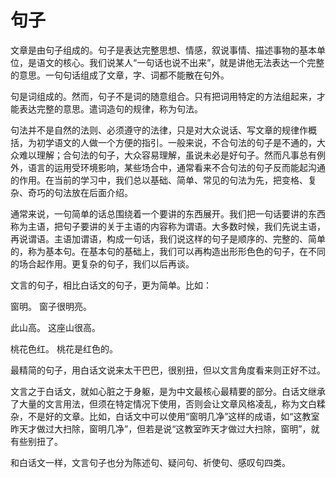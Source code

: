 # 句子

文章是由句子组成的。句子是表达完整思想、情感，叙说事情、描述事物的基本单位，是语文的核心。我们说某人“一句话也说不出来”，就是讲他无法表达一个完整的意思。一句句话组成了文章，字、词都不能散在句外。

句是词组成的。然而，句子不是词的随意组合。只有把词用特定的方法组起来，才能表达完整的意思。遣词造句的规律，称为句法。

句法并不是自然的法则、必须遵守的法律，只是对大众说话、写文章的规律作概括，为初学语文的人做一个方便的指引。一般来说，不合句法的句子是不通的，大众难以理解；合句法的句子，大众容易理解，虽说未必是好句子。然而凡事总有例外，语言的运用受环境影响，某些场合中，通常看来不合句法的句子反而能起沟通的作用。在当前的学习中，我们总以基础、简单、常见的句法为先，把变格、复杂、奇巧的句法放在后面介绍。

通常来说，一句简单的话总围绕着一个要讲的东西展开。我们把一句话要讲的东西称为主语，把句子要讲的关于主语的内容称为谓语。大多数时候，我们先说主语，再说谓语。主语加谓语，构成一句话，我们说这样的句子是顺序的、完整的、简单的，称为基本句。在基本句的基础上，我们可以再构造出形形色色的句子，在不同的场合起作用。更复杂的句子，我们以后再谈。

文言的句子，相比白话文的句子，更为简单。比如：

窗明。
窗子很明亮。

此山高。
这座山很高。

桃花色红。
桃花是红色的。

最精简的句子，用白话文说来太干巴巴，很别扭，但以文言角度看来则正好不过。

文言之于白话文，就如心脏之于身躯，是为中文最核心最精要的部分。白话文继承了大量的文言用法，但须在特定情况下使用，否则会让文章风格凌乱，称为文白糅杂，不是好的文章。比如，白话文中可以使用“窗明几净”这样的成语，如“这教室昨天才做过大扫除，窗明几净”，但若是说“这教室昨天才做过大扫除，窗明”，就有些别扭了。

和白话文一样，文言句子也分为陈述句、疑问句、祈使句、感叹句四类。

